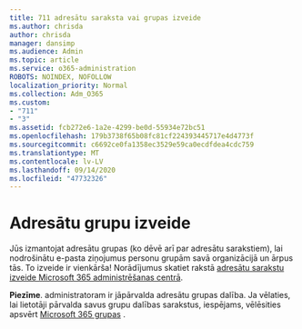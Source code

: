 ```yaml
---
title: 711 adresātu saraksta vai grupas izveide
ms.author: chrisda
author: chrisda
manager: dansimp
ms.audience: Admin
ms.topic: article
ms.service: o365-administration
ROBOTS: NOINDEX, NOFOLLOW
localization_priority: Normal
ms.collection: Adm_O365
ms.custom:
- "711"
- "3"
ms.assetid: fcb272e6-1a2e-4299-be0d-55934e72bc51
ms.openlocfilehash: 179b3738f65b08fc81cf224393445717e4d4773f
ms.sourcegitcommit: c6692ce0fa1358ec3529e59ca0ecdfdea4cdc759
ms.translationtype: MT
ms.contentlocale: lv-LV
ms.lasthandoff: 09/14/2020
ms.locfileid: "47732326"
---
```

# <a name="create-distribution-groups"></a>Adresātu grupu izveide

Jūs izmantojat adresātu grupas (ko dēvē arī par adresātu sarakstiem), lai nodrošinātu e-pasta ziņojumus personu grupām savā organizācijā un ārpus tās. To izveide ir vienkārša! Norādījumus skatiet rakstā [adresātu sarakstu izveide Microsoft 365 administrēšanas centrā](https://docs.microsoft.com/microsoft-365/admin/setup/create-distribution-lists).

**Piezīme**. administratoram ir jāpārvalda adresātu grupas dalība. Ja vēlaties, lai lietotāji pārvalda savus grupu dalības sarakstus, iespējams, vēlēsities apsvērt [Microsoft 365 grupas](https://support.office.com/article/b565caa1-5c40-40ef-9915-60fdb2d97fa2) .
